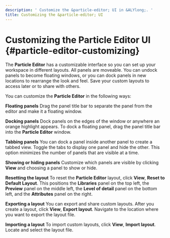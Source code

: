 ```yaml
---
description: ' Customize the &particle-editor; UI in &ALYlong;. '
title: Customizing the &particle-editor; UI
---
```

# Customizing the Particle Editor UI {#particle-editor-customizing}

The **Particle Editor** has a customizable interface so you can set up your workspace in different layouts\. All panels are moveable\. You can undock panels to become floating windows, or you can dock panels in new locations to rearrange the look and feel\. Save your custom layouts to access later or to share with others\.

You can customize the **Particle Editor** in the following ways:

**Floating panels**
Drag the panel title bar to separate the panel from the editor and make it a floating window\.

**Docking panels**
Dock panels on the edges of the window or anywhere an orange highlight appears\. To dock a floating panel, drag the panel title bar into the **Particle Editor** window\.

**Tabbing panels**
You can dock a panel inside another panel to create a tabbed view\. Toggle the tabs to display one panel and hide the other\. This option minimizes the number of panels that are visible at a time\.

**Showing or hiding panels**
Customize which panels are visible by clicking **View** and choosing a panel to show or hide\.

**Resetting the layout**
To reset the **Particle Editor** layout, click **View**, **Reset to Default Layout**\. This positions the **Libraries** panel on the top left, the **Preview** panel on the middle left, the **Level of detail** panel on the bottom left, and the **Attributes** panel on the right\.

**Exporting a layout**
You can export and share custom layouts\. After you create a layout, click **View**, **Export layout**\. Navigate to the location where you want to export the layout file\.

**Importing a layout**
To import custom layouts, click **View**, **Import layout**\. Locate and select the layout file\.